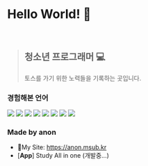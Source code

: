 # Hello World! 👋
<br>

> 청소년 프로그래머 💻
> --------
> 토스를 가기 위한 노력들을 기록하는 곳입니다.
### 경험해본 언어
<a><img src="https://img.shields.io/badge/HTML-E34F26?style=flat-square&logo=HTML5&logoColor=FFF"/></a>
<a><img src="https://img.shields.io/badge/CSS-1572B6?style=flat-square&logo=CSS3&logoColor=FFF"/></a>
<a><img src="https://img.shields.io/badge/JavaScript-F7DF1E?style=flat-square&logo=JavaScript&logoColor=000"/></a>
<a><img src="https://img.shields.io/badge/Flutter-F7DF1E?style=flat-square&logo=Flutter&logoColor=000"/></a>
<a><img src="https://img.shields.io/badge/React-61DAFB?style=flat-square&logo=React&logoColor=000"/></a>
<a><img src="https://img.shields.io/badge/Java-007396?style=flat-square&logo=Java&logoColor=FFF"/></a>
<a><img src="https://img.shields.io/badge/C-A8B9CC?style=flat-square&logo=C&logoColor=000"/></a>
<a><img src="https://img.shields.io/badge/Python-3776AB?style=flat-square&logo=Python&logoColor=FFF"/></a>
### Made by anon
 * 🔗My Site: <https://anon.msub.kr>
 * [**App**] Study All in one (개발중...)
